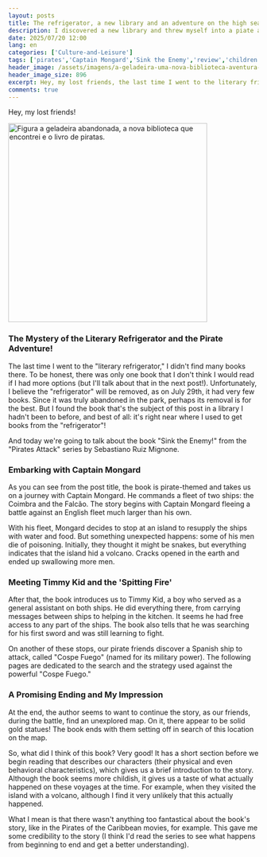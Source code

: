 ```yaml
---
layout: posts
title: The refrigerator, a new library and an adventure on the high seas!
description: I discovered a new library and threw myself into a piate adventure with the review of \'Sink The Enemy!\', one of the books in the \'Pirates Attack\' series.
date: 2025/07/20 12:00
lang: en
categories: ['Culture-and-Leisure']
tags: ['pirates','Captain Mongard','Sink the Enemy','review','children book','historical fiction','literary fridge','library', 'reviews-and-summaries','historical-fiction-category','pirates-category']
header_image: /assets/imagens/a-geladeira-uma-nova-biblioteca-aventura-pirata.jpg
header_image_size: 896
excerpt: Hey, my lost friends, the last time I went to the literary fridge, I didnt find many books, but i found a new library...
comments: true
---
```

Hey, my lost friends!

<img loading='lazy' alt="Figura a geladeira abandonada, a nova biblioteca que encontrei e o livro de piratas." src="{{ '/assets/imagens/a-geladeira-uma-nova-biblioteca-aventura-pirata.jpg' | relative_url }}" width="400" height="400">

### The Mystery of the Literary Refrigerator and the Pirate Adventure!

The last time I went to the "literary refrigerator," I didn't find many books there. To be honest, there was only one book that I don't think I would read if I had more options (but I'll talk about that in the next post!). Unfortunately, I believe the "refrigerator" will be removed, as on July 29th, it had very few books. Since it was truly abandoned in the park, perhaps its removal is for the best. But I found the book that's the subject of this post in a library I hadn't been to before, and best of all: it's right near where I used to get books from the "refrigerator"!

And today we're going to talk about the book "Sink the Enemy!" from the "Pirates Attack" series by Sebastiano Ruiz Mignone.

### Embarking with Captain Mongard

As you can see from the post title, the book is pirate-themed and takes us on a journey with Captain Mongard. He commands a fleet of two ships: the Coimbra and the Falcão. The story begins with Captain Mongard fleeing a battle against an English fleet much larger than his own.

With his fleet, Mongard decides to stop at an island to resupply the ships with water and food. But something unexpected happens: some of his men die of poisoning. Initially, they thought it might be snakes, but everything indicates that the island hid a volcano. Cracks opened in the earth and ended up swallowing more men.

### Meeting Timmy Kid and the 'Spitting Fire'

After that, the book introduces us to Timmy Kid, a boy who served as a general assistant on both ships. He did everything there, from carrying messages between ships to helping in the kitchen. It seems he had free access to any part of the ships. The book also tells that he was searching for his first sword and was still learning to fight.

On another of these stops, our pirate friends discover a Spanish ship to attack, called "Cospe Fuego" (named for its military power). The following pages are dedicated to the search and the strategy used against the powerful "Cospe Fuego."

### A Promising Ending and My Impression

At the end, the author seems to want to continue the story, as our friends, during the battle, find an unexplored map. On it, there appear to be solid gold statues! The book ends with them setting off in search of this location on the map.

So, what did I think of this book? Very good! It has a short section before we begin reading that describes our characters (their physical and even behavioral characteristics), which gives us a brief introduction to the story. Although the book seems more childish, it gives us a taste of what actually happened on these voyages at the time. For example, when they visited the island with a volcano, although I find it very unlikely that this actually happened.

What I mean is that there wasn't anything too fantastical about the book's story, like in the Pirates of the Caribbean movies, for example. This gave me some credibility to the story (I think I'd read the series to see what happens from beginning to end and get a better understanding).